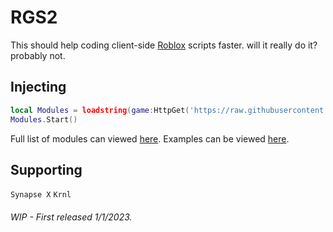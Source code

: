 # RGS2

This should help coding client-side [Roblox](https://www.roblox.com/) scripts faster. will it really do it? probably not.

## Injecting
```lua
local Modules = loadstring(game:HttpGet('https://raw.githubusercontent.com/IBuildGamesSometimes/RGS2/main/Main.lua'))()
Modules.Start()
```
Full list of modules can viewed [here](https://github.com/IBuildGamesSometimes/RGS2/tree/main/Modules).
Examples can be viewed [here](https://github.com/IBuildGamesSometimes/RGS2/tree/main/Examples).

## Supporting
``Synapse X`` ``Krnl``

###### WIP - First released 1/1/2023.
